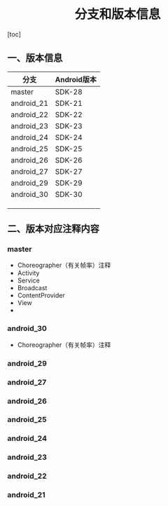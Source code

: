<h1 align="center">分支和版本信息</h1>

[toc]

## 一、版本信息

| 分支       | Android版本 |
| ---------- | ----------- |
| master     | SDK-28      |
| android_21 | SDK-21      |
| android_22 | SDK-22      |
| android_23 | SDK-23      |
| android_24 | SDK-24      |
| android_25 | SDK-25      |
| android_26 | SDK-26      |
| android_27 | SDK-27      |
| android_29 | SDK-29      |
| android_30 | SDK-30      |
|            |             |
|            |             |
|            |             |

## 二、版本对应注释内容

### master

* Choreographer（有关帧率）注释
* Activity
* Service
* Broadcast
* ContentProvider
* View
* 

### android_30

* Choreographer（有关帧率）注释

### android_29

### android_27

### android_26

### android_25

### android_24

### android_23

### android_22

### android_21